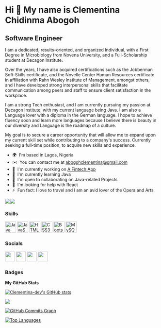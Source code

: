 <!--
**Clementina-dev/Clementina-dev** is a ✨ _special_ ✨ repository because its `README.md` (this file) appears on your GitHub profile.

Here are some ideas to get you started:

- 🔭 I’m currently working on ...
- 🌱 I’m currently learning ...
- 👯 I’m looking to collaborate on ...
- 🤔 I’m looking for help with ...
- 💬 Ask me about ...
- 📫 How to reach me: ...
- 😄 Pronouns: ...
- ⚡ Fun fact: ...
-->



Hi 👋 My name is Clementina Chidinma Abogoh
===========================================

Software Engineer
-----------------

I am a dedicated, results-oriented, and organized Individual, with a First Degree in Microbiology from Novena University, and a Full-Scholarship student at Decagon Institute. 

Over the years, I have also acquired certifications such as the Jobberman Soft-Skills certificate, and the Novelle Center Human Resources certificate in affiliation with Rahn Wesley Institute of Management, amongst others, and I have developed strong interpersonal skills that facilitate communication among peers and staff to ensure client satisfaction in the workplace.

I am a strong Tech enthusiast, and I am currently pursuing my passion at Decagon Institute, with my current language being Java. I am also a Language lover with a diploma in the German language. I hope to achieve fluency soon and learn more languages because I believe there is beauty in our diversity and Language is the roadmap of a culture.

My goal is to secure a career opportunity that will allow me to expand upon my current skill set while contributing to a company's success. Currently seeking a full-time position, to acquire new skills and experience.

* 🌍  I'm based in Lagos, Nigeria
* ✉️  You can contact me at [abogohclementina@gmail.com](mailto:abogohclementina@gmail.com)
* 🚀  I'm currently working on [A Fintech App](#)
* 🧠  I'm currently learning Java
* 🤝  I'm open to collaborating on Java-related Projects
* 🤔  I’m looking for help with React
* ⚡  Fun fact: I love to travel and I am an avid lover of the Opera and Arts

<a href="https://www.twitter.com/Clementina Abogoh" target="_blank" rel="noreferrer"><img
src="https://img.shields.io/twitter/follow/Clementina Abogoh?logo=twitter&style=for-the-badge&color=0891b2&labelColor=1c1917"
/></a><a href="https://www.github.com/Clementina-dev" target="_blank" rel="noreferrer"><img
src="https://img.shields.io/github/followers/Clementina-dev?logo=github&style=for-the-badge&color=0891b2&labelColor=1c1917" /></a>

### Skills

<p align="left">
<a href="https://www.oracle.com/java/" target="_blank" rel="noreferrer"><img src="https://raw.githubusercontent.com/danielcranney/readme-generator/main/public/icons/skills/java-colored.svg" width="36" height="36" alt="Java" /></a>
<a href="https://developer.mozilla.org/en-US/docs/Web/JavaScript" target="_blank" rel="noreferrer"><img src="https://raw.githubusercontent.com/danielcranney/readme-generator/main/public/icons/skills/javascript-colored.svg" width="36" height="36" alt="JavaScript" /></a>
<a href="https://developer.mozilla.org/en-US/docs/Glossary/HTML5" target="_blank" rel="noreferrer"><img src="https://raw.githubusercontent.com/danielcranney/readme-generator/main/public/icons/skills/html5-colored.svg" width="36" height="36" alt="HTML5" /></a>
<a href="https://www.w3.org/TR/CSS/#css" target="_blank" rel="noreferrer"><img src="https://raw.githubusercontent.com/danielcranney/readme-generator/main/public/icons/skills/css3-colored.svg" width="36" height="36" alt="CSS3" /></a>
<a href="https://getbootstrap.com/" target="_blank" rel="noreferrer"><img src="https://raw.githubusercontent.com/danielcranney/readme-generator/main/public/icons/skills/bootstrap-colored.svg" width="36" height="36" alt="Bootstrap" /></a>
<a href="https://www.mysql.com/" target="_blank" rel="noreferrer"><img src="https://raw.githubusercontent.com/danielcranney/readme-generator/main/public/icons/skills/mysql-colored.svg" width="36" height="36" alt="MySQL" /></a>
</p>


### Socials

<p align="left"> <a href="https://discord.com/users/Clemmiyy#4333" target="_blank" rel="noreferrer"><img src="https://raw.githubusercontent.com/danielcranney/readme-generator/main/public/icons/socials/discord.svg" width="32" height="32" /></a> <a href="https://www.github.com/Clementina-dev" target="_blank" rel="noreferrer"><img src="https://raw.githubusercontent.com/danielcranney/readme-generator/main/public/icons/socials/github.svg" width="32" height="32" /></a> <a href="https://www.linkedin.com/in/Clementina (Chidinma) Abogoh" target="_blank" rel="noreferrer"><img src="https://raw.githubusercontent.com/danielcranney/readme-generator/main/public/icons/socials/linkedin.svg" width="32" height="32" /></a> <a href="https://www.twitter.com/Clementina Abogoh" target="_blank" rel="noreferrer"><img src="https://raw.githubusercontent.com/danielcranney/readme-generator/main/public/icons/socials/twitter.svg" width="32" height="32" /></a></p>

### Badges

<b>My GitHub Stats</b>

<a href="http://www.github.com/Clementina-dev"><img src="https://github-readme-stats.vercel.app/api?username=Clementina-dev&show_icons=true&hide=&count_private=true&title_color=0891b2&text_color=ffffff&icon_color=0891b2&bg_color=1c1917&hide_border=true&show_icons=true" alt="Clementina-dev's GitHub stats" /></a>

<a href="http://www.github.com/Clementina-dev"><img src="https://github-readme-streak-stats.herokuapp.com/?user=Clementina-dev&stroke=ffffff&background=1c1917&ring=0891b2&fire=0891b2&currStreakNum=ffffff&currStreakLabel=0891b2&sideNums=ffffff&sideLabels=ffffff&dates=ffffff&hide_border=true" /></a>

<a href="http://www.github.com/Clementina-dev"><img src="https://activity-graph.herokuapp.com/graph?username=Clementina-dev&bg_color=1c1917&color=ffffff&line=0891b2&point=ffffff&area_color=1c1917&area=true&hide_border=true&custom_title=GitHub%20Commits%20Graph" alt="GitHub Commits Graph" /></a>

<a href="https://github.com/Clementina-dev" align="left"><img src="https://github-readme-stats.vercel.app/api/top-langs/?username=Clementina-dev&langs_count=10&title_color=0891b2&text_color=ffffff&icon_color=0891b2&bg_color=1c1917&hide_border=true&locale=en&custom_title=Top%20%Languages" alt="Top Languages" /></a>
